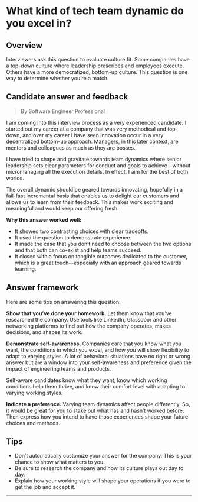 # What kind of tech team dynamic do you excel in?

## Overview
Interviewers ask this question to evaluate culture fit. Some companies have a top-down culture where leadership prescribes and employees execute. Others have a more democratized, bottom-up culture. This question is one way to determine whether you’re a match.

## Candidate answer and feedback
> By Software Engineer Professional

I am coming into this interview process as a very experienced candidate. I started out my career at a company that was very methodical and top-down, and over my career I have seen innovation occur in a very decentralized bottom-up approach. Managers, in this later context, are mentors and colleagues as much as they are bosses.

I have tried to shape and gravitate towards team dynamics where senior leadership sets clear parameters for conduct and goals to achieve—without micromanaging all the execution details. In effect, I aim for the best of both worlds.

The overall dynamic should be geared towards innovating, hopefully in a fail-fast incremental basis that enables us to delight our customers and allows us to learn from their feedback. This makes work exciting and meaningful and would keep our offering fresh.

**Why this answer worked well:**

* It showed two contrasting choices with clear tradeoffs.
* It used the question to demonstrate experience.
* It made the case that you don’t need to choose between the two options and that both can co-exist and help teams succeed. 
* It closed with a focus on tangible outcomes dedicated to the customer, which is a great touch—especially with an approach geared towards learning.

## Answer framework
Here are some tips on answering this question: 

**Show that you’ve done your homework.** Let them know that you’ve researched the company. Use tools like LinkedIn, Glassdoor and other networking platforms to find out how the company operates, makes decisions, and shapes its work.

**Demonstrate self-awareness.** Companies care that you know what you want, the conditions in which you excel, and how you will show flexibility to adapt to varying styles. A lot of behavioral situations have no right or wrong answer but are a window into your self-awareness and preference given the impact of engineering teams and products.

Self-aware candidates know what they want, know which working conditions help them thrive, and know their comfort level with adapting to varying working styles.

**Indicate a preference.** Varying team dynamics affect people differently. So, it would be great for you to stake out what has and hasn’t worked before. Then express how you intend to have those experiences shape your future choices and methods.

## Tips

* Don’t automatically customize your answer for the company. This is your chance to show what matters to you.
* Be sure to research the company and how its culture plays out day to day.
* Explain how your working style will shape your operations if you were to get the job and accept it.

---